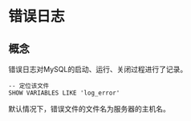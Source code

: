 # 错误日志

## 概念

错误日志对MySQL的启动、运行、关闭过程进行了记录。

```mysql
-- 定位该文件
SHOW VARIABLES LIKE 'log_error'
```

默认情况下，错误文件的文件名为服务器的主机名。
